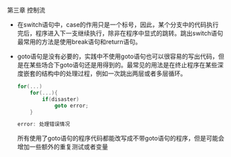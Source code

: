 第三章 控制流

* 在switch语句中，case的作用只是一个标号，因此，某个分支中的代码执行完后，程序进入下一支继续执行，除非在程序中显式的跳转。跳出switch语句最常用的方法是使用break语句和return语句。

* goto语句是没有必要的，实践中不使用goto语句也可以很容易的写出代码，但是在某些场合下goto语句还是用得到的。最常见的用法是在终止程序在某些深度嵌套的结构中的处理过程，例如一次跳出两层或者多层循环。  

  ```c++
  for(...)
      for(...){
          if(disaster)
              goto error;
      }
  
  error: 处理错误情况
  ```

  所有使用了goto语句的程序代码都能改写成不带goto语句的程序，但是可能会增加一些额外的重复测试或者变量